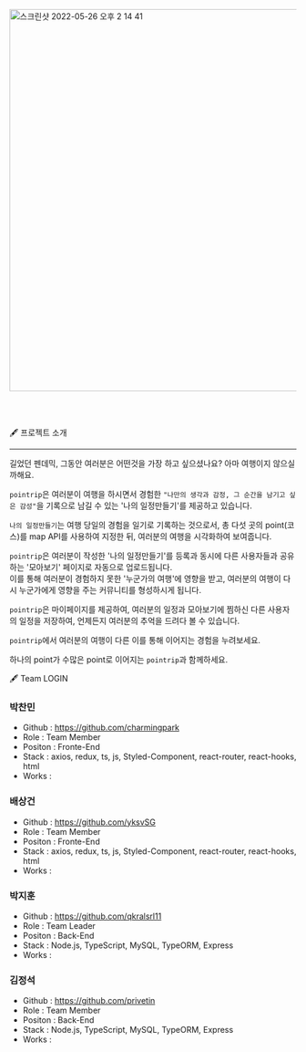 
<br><br>

<img width="670" alt="스크린샷 2022-05-26 오후 2 14 41" src="https://user-images.githubusercontent.com/93868114/170420752-69e267b4-b666-4b16-8f22-1424ca868d97.png">


<br><br>



🖋 프로젝트 소개
<hr>

길었던 펜데믹, 그동안 여러분은 어떤것을 가장 하고 싶으셨나요?
아마 여행이지 않으실까해요.

`pointrip`은 여러분이 여행을 하시면서 경험한 `"나만의 생각과 감정, 그 순간을 남기고 싶은 감성"`을 
기록으로 남길 수 있는 '나의 일정만들기'를 제공하고 있습니다. 

`나의 일정만들기`는 여행 당일의 경험을 일기로 기록하는 것으로서, 
총 다섯 곳의 point(코스)를 map API를 사용하여 지정한 뒤, 여러분의 여행을 시각화하여 보여줍니다.

`pointrip`은 여러분이 작성한 '나의 일정만들기'를 등록과 동시에 다른 사용자들과 공유하는 '모아보기' 페이지로 자동으로 업로드됩니다.<br>
이를 통해 여러분이 경험하지 못한 '누군가의 여행'에 영향을 받고, 여러분의 여행이 다시 누군가에게 영향을 주는 커뮤니티를 형성하시게 됩니다.

`pointrip`은 마이페이지를 제공하여, 여러분의 일정과 모아보기에 찜하신 다른 사용자의 일정을 저장하여, 언제든지 여러분의 추억을 드려다 볼 수 있습니다.<br>

`pointrip`에서 여러분의 여행이 다른 이를 통해 이어지는 경험을 누려보세요.

하나의 point가 수많은 point로 이어지는 `pointrip`과 함께하세요.





🖋 Team LOGIN

### 박찬민
* Github : https://github.com/charmingpark
* Role : Team Member
* Positon : Fronte-End
* Stack : axios, redux, ts, js,  Styled-Component, react-router, react-hooks, html
* Works : 


### 배상건
* Github : https://github.com/yksvSG
* Role : Team Member
* Positon : Fronte-End
* Stack : axios, redux, ts, js,  Styled-Component, react-router, react-hooks, html
* Works :


### 박지훈
* Github : https://github.com/qkralsrl11
* Role : Team Leader
* Positon : Back-End
* Stack : Node.js, TypeScript, MySQL, TypeORM, Express
* Works : 


### 김정석
* Github : https://github.com/privetin
* Role : Team Member
* Positon : Back-End
* Stack : Node.js, TypeScript, MySQL, TypeORM, Express
* Works : 




